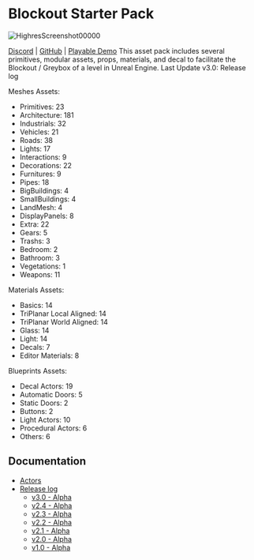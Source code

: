 # Blockout Starter Pack

![HighresScreenshot00000](https://github.com/xavier150/BlockoutStarterPack/assets/7216958/c49e6bdb-c520-4665-a2b0-904314964e0e)

[Discord](https://discord.com/invite/XuYeGCFtxa) | [GitHub](https://github.com/xavier150/BlockingStarterPack) | [Playable Demo](https://www.dropbox.com/scl/fo/iwwwuqojv5juk92meorzp/AEaSa8Ql1CT8-ObO1-579Io?rlkey=y55pimr3ca6gfkcrfmvthmzwc&st=zhkqflc1&dl=0)
This asset pack includes several primitives, modular assets, props, materials, and decal to facilitate the Blockout / Greybox of a level in Unreal Engine.
Last Update v3.0: Release log

Meshes Assets:
* Primitives: 23
* Architecture: 181
* Industrials: 32
* Vehicles: 21
* Roads: 38
* Lights: 17
* Interactions: 9
* Decorations: 22
* Furnitures: 9
* Pipes: 18
* BigBuildings: 4
* SmallBuildings: 4
* LandMesh: 4
* DisplayPanels: 8
* Extra: 22
* Gears: 5
* Trashs: 3
* Bedroom: 2
* Bathroom: 3
* Vegetations: 1
* Weapons: 11

Materials Assets:
* Basics: 14
* TriPlanar Local Aligned: 14
* TriPlanar World Aligned: 14
* Glass: 14
* Light: 14
* Decals: 7
* Editor Materials: 8

Blueprints Assets:
* Decal Actors: 19
* Automatic Doors: 5
* Static Doors: 2
* Buttons: 2
* Light Actors: 10
* Procedural Actors: 6
* Others: 6

## Documentation
- [Actors](https://github.com/xavier150/BlockingStarterPack/wiki/Actors)
- [Release log](https://github.com/xavier150/BlockingStarterPack/wiki/Release-log)
  - [v3.0 - Alpha](https://github.com/xavier150/BlockingStarterPack/blob/main/ReleaseLog/v3.0.md)
  - [v2.4 - Alpha](https://github.com/xavier150/BlockingStarterPack/blob/main/ReleaseLog/v2.4.md)
  - [v2.3 - Alpha](https://github.com/xavier150/BlockingStarterPack/blob/main/ReleaseLog/v2.3.md)
  - [v2.2 - Alpha](https://github.com/xavier150/BlockingStarterPack/blob/main/ReleaseLog/v2.2.md)
  - [v2.1 - Alpha](https://github.com/xavier150/BlockingStarterPack/blob/main/ReleaseLog/v2.1.md)
  - [v2.0 - Alpha](https://github.com/xavier150/BlockingStarterPack/blob/main/ReleaseLog/v2.0.md)
  - [v1.0 - Alpha](https://github.com/xavier150/BlockingStarterPack/blob/main/ReleaseLog/v1.0.md)
